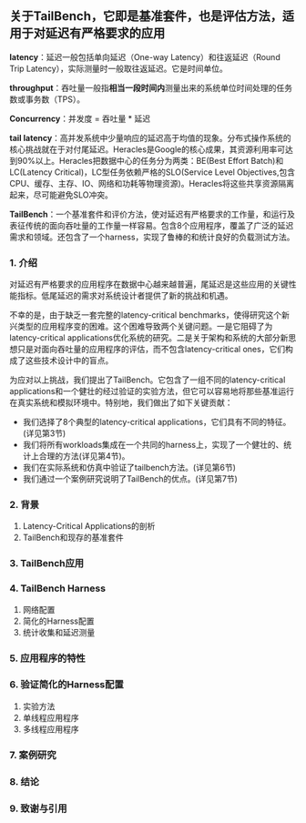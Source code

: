 ## 关于TailBench，它即是基准套件，也是评估方法，适用于对延迟有严格要求的应用

**latency**：延迟一般包括单向延迟（One-way Latency）和往返延迟（Round Trip Latency），实际测量时一般取往返延迟。它是时间单位。

**throughput**：吞吐量一般指**相当一段时间内**测量出来的系统单位时间处理的任务数或事务数（TPS）。

**Concurrency**：并发度 = 吞吐量 * 延迟

**tail latency**：高并发系统中少量响应的延迟高于均值的现象。分布式操作系统的核心挑战就在于对付尾延迟。Heracles是Google的核心成果，其资源利用率可达到90%以上。Heracles把数据中心的任务分为两类：BE(Best Effort Batch)和LC(Latency Critical)，LC型任务依赖严格的SLO(Service Level Objectives,包含CPU、缓存、主存、IO、网络和功耗等物理资源)。Heracles将这些共享资源隔离起来，尽可能避免SLO冲突。

**TailBench**：一个基准套件和评价方法，使对延迟有严格要求的工作量，和运行及表征传统的面向吞吐量的工作量一样容易。包含8个应用程序，覆盖了广泛的延迟需求和领域。还包含了一个harness，实现了鲁棒的和统计良好的负载测试方法。

### 1. 介绍

对延迟有严格要求的应用程序在数据中心越来越普遍，尾延迟是这些应用的关键性能指标。低尾延迟的需求对系统设计者提供了新的挑战和机遇。

不幸的是，由于缺乏一套完整的latency-critical benchmarks，使得研究这个新兴类型的应用程序变的困难。这个困难导致两个关键问题。一是它阻碍了为latency-critical applications优化系统的研究。二是关于架构和系统的大部分新思想只是对面向吞吐量的应用程序的评估，而不包含latency-critical ones，它们构成了这些技术设计中的盲点。

为应对以上挑战，我们提出了TailBench。它包含了一组不同的latency-critical applications和一个健壮的经过验证的实验方法，但它可以容易地将那些基准运行在真实系统和模拟环境中。特别地，我们做出了如下关键贡献：

- 我们选择了8个典型的latency-critical applications，它们具有不同的特征。(详见第3节)
- 我们将所有workloads集成在一个共同的harness上，实现了一个健壮的、统计上合理的方法(详见第4节)。
- 我们在实际系统和仿真中验证了tailbench方法。(详见第6节)
- 我们通过一个案例研究说明了TailBench的优点。(详见第7节)

### 2. 背景

1. Latency-Critical Applications的剖析
2. TailBench和现存的基准套件

### 3. TailBench应用

### 4. TailBench Harness

1. 网络配置
2. 简化的Harness配置
3. 统计收集和延迟测量

### 5. 应用程序的特性

### 6. 验证简化的Harness配置

1. 实验方法
2. 单线程应用程序
3. 多线程应用程序

### 7. 案例研究

### 8. 结论

### 9. 致谢与引用